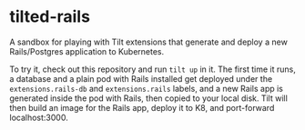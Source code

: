 # tilted-rails

A sandbox for playing with Tilt extensions that generate and deploy a new Rails/Postgres application to Kubernetes.

To try it, check out this repository and run `tilt up` in it. The first time it runs, a database and a plain pod with Rails installed get deployed under the `extensions.rails-db` and `extensions.rails` labels, and a new Rails app is generated inside the pod with Rails, then copied to your local disk. Tilt will then build an image for the Rails app, deploy it to K8, and port-forward localhost:3000.
